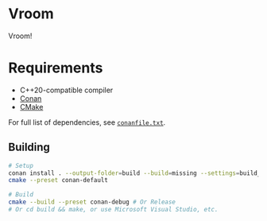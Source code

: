 # Vroom
Vroom!

# Requirements
* C++20-compatible compiler
* [Conan](https://github.com/conan-io/conan)
* [CMake](https://cmake.org/)

For full list of dependencies, see [`conanfile.txt`](https://github.com/fordcars/Vroom/blob/main/conanfile.txt).

## Building
```bash
# Setup
conan install . --output-folder=build --build=missing --settings=build_type=Debug # Or Release
cmake --preset conan-default

# Build
cmake --build --preset conan-debug # Or Release
# Or cd build && make, or use Microsoft Visual Studio, etc.
```
